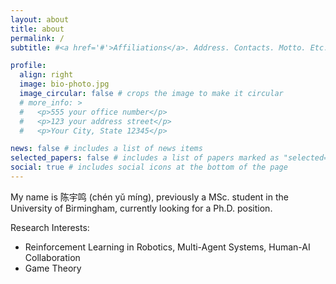 ```yaml
---
layout: about
title: about
permalink: /
subtitle: #<a href='#'>Affiliations</a>. Address. Contacts. Motto. Etc.

profile:
  align: right
  image: bio-photo.jpg
  image_circular: false # crops the image to make it circular
  # more_info: >
  #   <p>555 your office number</p>
  #   <p>123 your address street</p>
  #   <p>Your City, State 12345</p>

news: false # includes a list of news items
selected_papers: false # includes a list of papers marked as "selected={true}"
social: true # includes social icons at the bottom of the page
---
```


My name is 陈宇鸣 (chén yǔ míng), previously a MSc. student in the University of Birmingham, currently looking for a Ph.D. position. 

Research Interests:
+ Reinforcement Learning in Robotics, Multi-Agent Systems, Human-AI Collaboration
+ Game Theory
